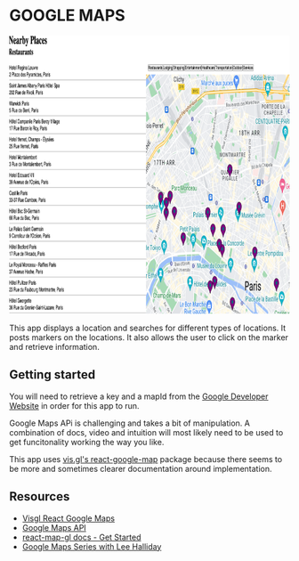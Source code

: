 # GOOGLE MAPS

<img src="./assets/map.png" width="750" height="500" />

This app displays a location and searches for different types of locations. It posts markers on the locations. It also allows the user to click on the marker and retrieve information.

## Getting started

You will need to retrieve a key and a mapId from the [Google Developer Website](https://developers.google.com/maps) in order for this app to run.

Google Maps APi is challenging and takes a bit of manipulation. A combination of docs, video and intuition will most likely need to be used to get funcitonality working the way you like.

This app uses [vis.gl's react-google-map](https://github.com/visgl/react-google-maps/tree/main) package because there seems to be more and sometimes clearer documentation around implementation.

## Resources

- [Visgl React Google Maps](https://github.com/visgl/react-google-maps/tree/main)
- [Google Maps API](https://developers.google.com/maps)
- [react-map-gl docs - Get Started](https://visgl.github.io/react-map-gl/docs/get-started)
- [Google Maps Series with Lee Halliday](https://www.youtube.com/watch?v=PfZ4oLftItk&list=PL2rFahu9sLJ2QuJaKKYDaJp0YqjFCDCtN)
